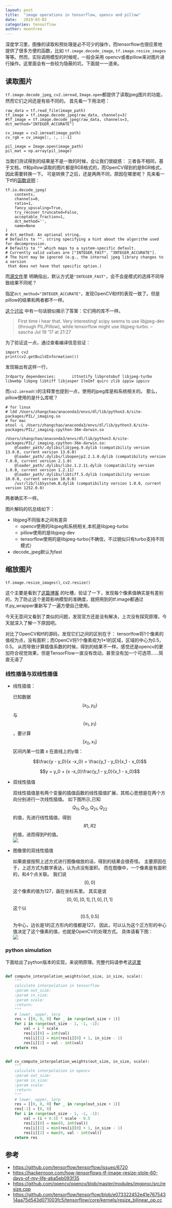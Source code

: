 ```yaml
---
layout: post
title:  "image operations in tensorflow, opencv and pillow"
date:   2019-03-02
categories: tensorflow
author: moontree
---
```


深度学习里，图像的读取和预处理是必不可少的操作，而tensorflow也很应景地提供了很多方便的函数，比如
`tf.image.decode_image`, `tf.image.resize_images`等等。然而，实际调用模型的时候呢，一般会采用
opencv或者pillow来对图片进行操作。这里面会有一些较为隐蔽的坑，下面就一一道来。

## 读取图片
`tf.image.decode_jpeg`, `cv2.imread`, `Image.open`都提供了读取jpeg图片的功能，然而它们之间还是有些不同的。
首先看一下用法吧：
```
raw_data = tf.read_file(image_path)
tf_image = tf.image.decode_jpeg(raw_data, channels=3)
#tf_image = tf.image.decode_jpeg(raw_data, channels=3, dct_method="INTEGER_ACCURATE")

cv_image = cv2.imread(image_path)
cv_rgb = cv_image[:, :, ::-1]

pil_image = Image.open(image_path)
pil_mat = np.array(pil_image)
```

当我们测试得到的结果是不是一致的时候，会让我们很疑惑：
三者各不相同，基于文档，tf和pillow读取的图片都是RGB格式的，而OpenCV得到的是BGR格式，因此需要转换一下。
可是转换了之后，还是两两不同，原因在哪里呢？
先来看一下tf的[函数说明](https://www.tensorflow.org/api_docs/python/tf/io/decode_jpeg#args)：
```
tf.io.decode_jpeg(
    contents,
    channels=0,
    ratio=1,
    fancy_upscaling=True,
    try_recover_truncated=False,
    acceptable_fraction=1,
    dct_method='',
    name=None
)
# dct_method: An optional string.
# Defaults to "". string specifying a hint about the algorithm used for decompression.
# Defaults to "" which maps to a system-specific default.
# Currently valid values are ["INTEGER_FAST", "INTEGER_ACCURATE"].
# The hint may be ignored (e.g., the internal jpeg library changes to a version
 that does not have that specific option.)
```
而[源文件](https://github.com/tensorflow/tensorflow/blob/e073322452e41e76754314aa75d543d071003fc5/tensorflow/core/kernels/decode_image_op.cc#L109)里
明确指出，默认方式是`"INTEGER_FAST"`，会不会是模式的选择不同导致结果不同呢？

指定`dct_method="INTEGER_ACCURATE"`，发现OpenCV和tf的表现一致了。但是pillow的结果和两者都不一样。

[这个讨论](https://stackoverflow.com/questions/45195880/why-does-tensorflow-decode-jpeg-images-differently-from-scipy-imread)
中有一句话貌似揭示了答案：它们用的库不一样。
> First time i hear that. Very interesting! scipy seems to use libjpeg-dev
(through PIL/Pillow), while tensorflow might use libjpeg-turbo.
> – sascha Jul 19 '17 at 21:27

为了验证这一点，通过查看编译信息验证：
```
import cv2
print(cv2.getBuildInformation())
```
发现输出有这样一行，
```
3rdparty dependencies:       ittnotify libprotobuf libjpeg-turbo libwebp libpng libtiff libjasper IlmImf quirc zlib ippiw ippicv
```
而`cv2.imread()`的注释里也提到一点，使用的jpeg库是和系统相关的。
那么，pillow使用的是什么库呢？
```
# for linux
# ldd /Users/zhangchao/anaconda3/envs/dl/lib/python3.6/site-packages/PIL/_imaging.so
# for mac
otool -L /Users/zhangchao/anaconda3/envs/dl/lib/python3.6/site-packages/PIL/_imaging.cpython-36m-darwin.so
```
```
/Users/zhangchao/anaconda3/envs/dl/lib/python3.6/site-packages/PIL/_imaging.cpython-36m-darwin.so:
	@loader_path/.dylibs/libjpeg.9.dylib (compatibility version 13.0.0, current version 13.0.0)
	@loader_path/.dylibs/libopenjp2.2.1.0.dylib (compatibility version 7.0.0, current version 2.1.0)
	@loader_path/.dylibs/libz.1.2.11.dylib (compatibility version 1.0.0, current version 1.2.11)
	@loader_path/.dylibs/libtiff.5.dylib (compatibility version 10.0.0, current version 10.0.0)
	/usr/lib/libSystem.B.dylib (compatibility version 1.0.0, current version 1252.0.0)
```
两者确实不一样。

图片解码的坑总结如下：
- libjpeg不同版本之间有差异
    - opencv使用的libjpeg和系统相关,本机是libjpeg-turbo
    - pillow使用的是libjpeg-dev
    - tensorflow使用的是libjpeg-turbo(不确信，不过貌似只有turbo支持不同模式）
- decode_jpeg默认为fast

## 缩放图片
`tf.image.resize_images()`, `cv2.resize()`

这个主要是看到了[这篇博客](https://hackernoon.com/how-tensorflows-tf-image-resize-stole-60-days-of-my-life-aba5eb093f3)
的吐槽，验证了一下，发现每个像素值确实是有差别的，为了防止这个差距影响模型的准确度，就把用到的tf.image都通过tf.py_wrapper重新写了一遍方便自己使用。

今天无意间又看到了类似的问题，发现官方还是没有解决，上次没有探究原理，今天就深入了解一下原因吧。

对比了OpenCV和tf的源码，发现它们之间的区别在于：
tensorlfow将1个像素的值视为点，没有面积；而OpenCV将1个像素视为1*1的区域，区域的中心为0.5，0.5。
从而导致计算插值系数的时候，得到的结果不一样。感觉还是opencv的更加符合视觉效果，但是TensorFlow一直没有改动，甚至没有加一个可选项……简直无语了

### 线性插值与双线性插值

- 线性插值：

  已知数据 $$(x_0, y_0)$$ 与 $$(x_1, y_1)$$，要计算 $$[x_0, x_1]$$ 区间内某一位置 x 在直线上的y值：

  $$\frac{y - y_0}{x -x_0} = \frac{y_1 - y_0}{x_1 - x_0}$$

  $$y = y_0 + (x -x_0)\frac{y_1 - y_0}{x_1 - x_0}$$

- 双线性插值

  双线性插值是有两个变量的插值函数的线性插值扩展，其核心思想是在两个方向分别进行一次线性插值。
  如下图所示,已知$$Q_{11},Q_{12},Q_{21},Q_{22}$$的值，先进行线性插值，得到$$R1,R2$$的值，进而得到P的值。
  <br>
  ![](/static/img/bilinear.png)

- 图像里的双线性插值

  如果直接按照上述方式进行图像缩放的话，得到的结果会很奇怪。
  主要原因在于，上述方式为数学表达，认为点没有面积。
  而在图像中，一个像素是有面积的，和4个点关联。
  我们说$$[0,0]$$这个像素的值为127，画在坐标系里。
  其实是说$$[0,0],[0,1],[1,0],[1,1]$$这个以$$[0.5,0.5]$$为中心，边长是1的正方形内的值都是127。
  因此，可以认为这个正方形的中心值决定了这个像素的值，也就是OpenCV的处理方式。
  具体请看下图：<br>
  ![](/static/img/description.png)

### python simulation
下面给出了python版本的实现，来说明原理。完整代码请参考这[这里](https://github.com/moontree/moontree.github.io/blob/master/examples/compare_of_resize_in_cv2_and_tf.py)
```python

def compute_interpolation_weights(out_size, in_size, scale):
    """
    calculate interpolation in tensorflow
    :param out_size:
    :param in_size:
    :param scale:
    :return:
    """
    # lower, upper, lerp
    res = [[0, 0, 0] for _ in range(out_size + 1)]
    for i in range(out_size - 1, -1, -1):
        val = i * scale
        res[i][0] = int(val)
        res[i][1] = min(res[i][0] + 1, in_size - 1)
        res[i][2] = val - int(val)
    return res


def cv_compute_interpolation_weights(out_size, in_size, scale):
    """
    calculate interpolation in opencv
    :param out_size:
    :param in_size:
    :param scale:
    :return:
    """
    # lower, upper, lerp
    res = [[0, 0, 0] for _ in range(out_size + 1)]
    res[-1] = [0, 0]
    for i in range(out_size - 1, -1, -1):
        val = (i + 0.5) * scale - 0.5
        res[i][0] = max(0, int(val))
        res[i][1] = min(res[i][0] + 1, in_size - 1)
        res[i][2] = max(0, val - int(val))
    return res

```

## 参考
- https://github.com/tensorflow/tensorflow/issues/6720
- https://hackernoon.com/how-tensorflows-tf-image-resize-stole-60-days-of-my-life-aba5eb093f35
- https://github.com/opencv/opencv/blob/master/modules/imgproc/src/resize.cpp
- https://github.com/tensorflow/tensorflow/blob/e073322452e41e76754314aa75d543d071003fc5/tensorflow/core/kernels/resize_bilinear_op.cc
